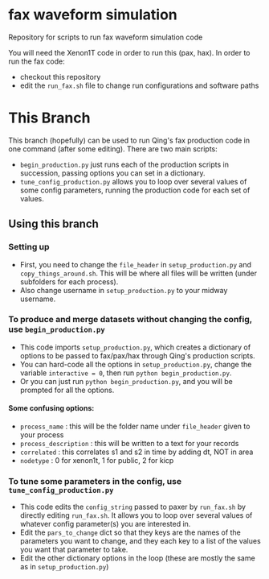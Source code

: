 # fax waveform simulation
Repository for scripts to run fax waveform simulation code

You will need the Xenon1T code in order to run this (pax, hax).
In order to run the fax code:
- checkout this repository
- edit the `run_fax.sh` file to change run configurations and software paths

# This Branch
This branch (hopefully) can be used to run Qing's fax production code in one command (after some editing). There are two main scripts:
- `begin_production.py` just runs each of the production scripts in succession, passing options you can set in a dictionary.
- `tune_config_production.py` allows you to loop over several values of some config parameters, running the production code for each set of values.

## Using this branch

### Setting up
- First, you need to change the `file_header` in `setup_production.py` and `copy_things_around.sh`. This will be where all files will be written (under subfolders for each process).
- Also change username in `setup_production.py` to your midway username.

### To produce and merge datasets without changing the config, use `begin_production.py`
- This code imports `setup_production.py`, which creates a dictionary of options to be passed to fax/pax/hax through Qing's production scripts.
- You can hard-code all the options in `setup_production.py`, change the variable `interactive = 0`, then run `python begin_production.py`.
- Or you can just run `python begin_production.py`, and you will be prompted for all the options.

#### Some confusing options:
- `process_name` : this will be the folder name under `file_header` given to your process
- `process_description` : this will be written to a text for your records
- `correlated` : this correlates s1 and s2 in time by adding dt, NOT in area
- `nodetype` : 0 for xenon1t, 1 for public, 2 for kicp

### To tune some parameters in the config, use `tune_config_production.py`
- This code edits the `config_string` passed to paxer by `run_fax.sh` by directly editing `run_fax.sh`. It allows you to loop over several values of whatever config parameter(s) you are interested in.
- Edit the `pars_to_change` dict so that they keys are the names of the parameters you want to change, and they each key to a list of the values you want that parameter to take.
- Edit the other dictionary options in the loop (these are mostly the same as in `setup_production.py`)

